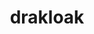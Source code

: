 ---
id: 886
title: drakloak
types: [dragon,ghost]
image: https://raw.githubusercontent.com/PokeAPI/sprites/master/sprites/pokemon/886.png
---